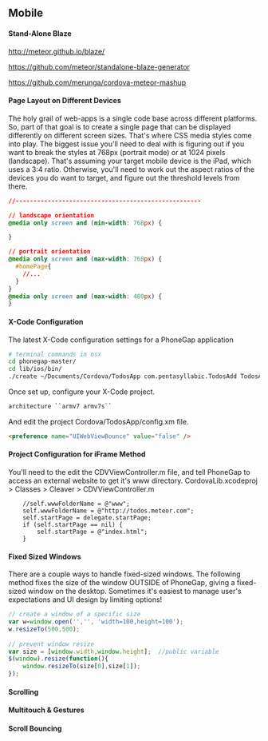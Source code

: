 ## Mobile

#### Stand-Alone Blaze  

http://meteor.github.io/blaze/

https://github.com/meteor/standalone-blaze-generator

https://github.com/merunga/cordova-meteor-mashup




#### Page Layout on Different Devices

The holy grail of web-apps is a single code base across different platforms.  So, part of that goal is to create a single page that can be displayed differently on different screen sizes.  That's where CSS media styles come into play.  The biggest issue you'll need to deal with is figuring out if you want to break the styles at 768px (portrait mode) or at 1024 pixels (landscape).  That's assuming your target mobile device is the iPad, which uses a 3:4 ratio.  Otherwise, you'll need to work out the aspect ratios of the devices you do want to target, and figure out the threshold levels from there.  

````css
//----------------------------------------------------

// landscape orientation
@media only screen and (min-width: 768px) {

}

// portrait orientation
@media only screen and (max-width: 768px) {
  #homePage{
    //...
  }
}
@media only screen and (max-width: 480px) {
}

````

#### X-Code Configuration

The latest X-Code configuration settings for a PhoneGap application

````sh
# terminal commands in osx
cd phonegap-master/
cd lib/ios/bin/
./create ~/Documents/Cordova/TodosApp com.pentasyllabic.TodosAdd TodosApp
````

Once set up, configure your X-Code project.  
````sh
architecture ``armv7 armv7s``  
````

And edit the project Cordova/TodosApp/config.xm file.  
````html
<preference name="UIWebViewBounce" value="false" />
````

#### Project Configuration for iFrame Method

You'll need to the edit the CDVViewController.m file, and tell PhoneGap to access an external website to get it's www directory.  CordovaLib.xcodeproj > Classes > Cleaver > CDVViewController.m  
````Obj-C
    //self.wwwFolderName = @"www";
    self.wwwFolderName = @"http://todos.meteor.com";
    self.startPage = delegate.startPage;
    if (self.startPage == nil) {
        self.startPage = @"index.html";
    }
````
#### Fixed Sized Windows

There are a couple ways to handle fixed-sized windows.  The following method fixes the size of the window OUTSIDE of PhoneGap, giving a fixed-sized window on the desktop.  Sometimes it's easiest to manage user's expectations and UI design by limiting options!  
````js
// create a window of a specific size
var w=window.open('','', 'width=100,height=100');
w.resizeTo(500,500);
 
// prevent window resize
var size = [window.width,window.height];  //public variable
$(window).resize(function(){
    window.resizeTo(size[0],size[1]);
});
````


#### Scrolling


#### Multitouch & Gestures


#### Scroll Bouncing
